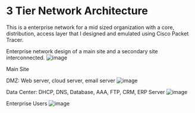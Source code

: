 # 3 Tier Network Architecture
This is a enterprise network for a mid sized organization with a core, distribution, access layer that I designed and emulated using Cisco Packet Tracer.

Enterprise network design of a main site and a secondary site interconnected.
![image](https://github.com/SilasBytes/EnterpriseNetwork-Design/assets/135275768/12ed76c0-0e86-4380-9e6e-ac775d6055e7)

Main Site

DMZ: Web server, cloud server, email server
![image](https://github.com/SilasBytes/EnterpriseNetwork-Design/assets/135275768/1b814ca6-b488-45f1-94a5-4a3a3cf121d2)

Data Center: DHCP, DNS, Database, AAA, FTP, CRM, ERP Server
![image](https://github.com/SilasBytes/EnterpriseNetwork-Design/assets/135275768/a358b545-783b-4ad9-b297-1dc7d169d275)

Enterprise Users
![image](https://github.com/SilasBytes/EnterpriseNetwork-Design/assets/135275768/07d117f0-f5cf-4423-995f-686acdc30628)
